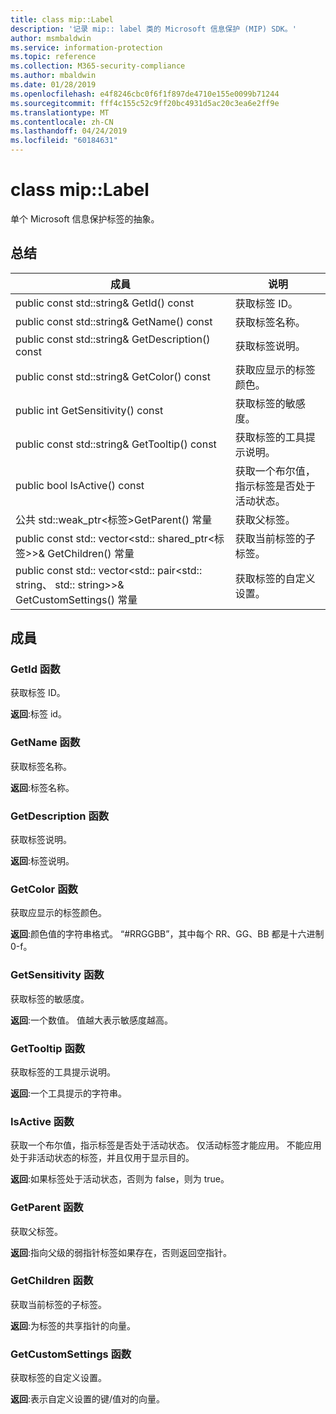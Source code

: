 ```yaml
---
title: class mip::Label
description: '记录 mip:: label 类的 Microsoft 信息保护 (MIP) SDK。'
author: msmbaldwin
ms.service: information-protection
ms.topic: reference
ms.collection: M365-security-compliance
ms.author: mbaldwin
ms.date: 01/28/2019
ms.openlocfilehash: e4f8246cbc0f6f1f897de4710e155e0099b71244
ms.sourcegitcommit: fff4c155c52c9ff20bc4931d5ac20c3ea6e2ff9e
ms.translationtype: MT
ms.contentlocale: zh-CN
ms.lasthandoff: 04/24/2019
ms.locfileid: "60184631"
---
```

# <a name="class-miplabel"></a>class mip::Label 
单个 Microsoft 信息保护标签的抽象。
  
## <a name="summary"></a>总结
 成員                        | 说明                                
--------------------------------|---------------------------------------------
public const std::string& GetId() const  |  获取标签 ID。
public const std::string& GetName() const  |  获取标签名称。
public const std::string& GetDescription() const  |  获取标签说明。
public const std::string& GetColor() const  |  获取应显示的标签颜色。
public int GetSensitivity() const  |  获取标签的敏感度。
public const std::string& GetTooltip() const  |  获取标签的工具提示说明。
public bool IsActive() const  |  获取一个布尔值，指示标签是否处于活动状态。
公共 std::weak_ptr\<标签\>GetParent() 常量  |  获取父标签。
public const std:: vector\<std:: shared_ptr\<标签\>\>& GetChildren() 常量  |  获取当前标签的子标签。
public const std:: vector\<std:: pair\<std:: string、 std:: string\>\>& GetCustomSettings() 常量  |  获取标签的自定义设置。
  
## <a name="members"></a>成員
  
### <a name="getid-function"></a>GetId 函数
获取标签 ID。

  
**返回**:标签 id。
  
### <a name="getname-function"></a>GetName 函数
获取标签名称。

  
**返回**:标签名称。
  
### <a name="getdescription-function"></a>GetDescription 函数
获取标签说明。

  
**返回**:标签说明。
  
### <a name="getcolor-function"></a>GetColor 函数
获取应显示的标签颜色。

  
**返回**:颜色值的字符串格式。 “#RRGGBB”，其中每个 RR、GG、BB 都是十六进制 0-f。
  
### <a name="getsensitivity-function"></a>GetSensitivity 函数
获取标签的敏感度。

  
**返回**:一个数值。 值越大表示敏感度越高。
  
### <a name="gettooltip-function"></a>GetTooltip 函数
获取标签的工具提示说明。

  
**返回**:一个工具提示的字符串。
  
### <a name="isactive-function"></a>IsActive 函数
获取一个布尔值，指示标签是否处于活动状态。
仅活动标签才能应用。 不能应用处于非活动状态的标签，并且仅用于显示目的。 

  
**返回**:如果标签处于活动状态，否则为 false，则为 true。
  
### <a name="getparent-function"></a>GetParent 函数
获取父标签。

  
**返回**:指向父级的弱指针标签如果存在，否则返回空指针。
  
### <a name="getchildren-function"></a>GetChildren 函数
获取当前标签的子标签。

  
**返回**:为标签的共享指针的向量。
  
### <a name="getcustomsettings-function"></a>GetCustomSettings 函数
获取标签的自定义设置。

  
**返回**:表示自定义设置的键/值对的向量。
